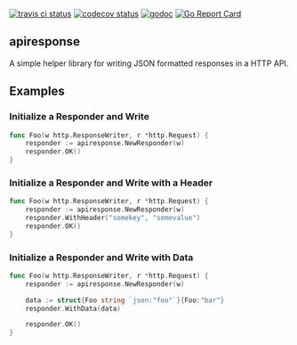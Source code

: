 [![travis ci status](https://travis-ci.org/kpurdon/apiresponse.svg?branch=master)](https://travis-ci.org/kpurdon/apiresponse)
[![codecov status](https://codecov.io/gh/kpurdon/apiresponse/branch/master/graph/badge.svg)](https://codecov.io/gh/kpurdon/apiresponse)
[![godoc](https://godoc.org/github.com/kpurdon/apiresponse?status.svg)](http://godoc.org/github.com/kpurdon/apiresponse)
[![Go Report Card](https://goreportcard.com/badge/github.com/kpurdon/apiresponse)](https://goreportcard.com/report/github.com/kpurdon/apiresponse)


apiresponse
-----

A simple helper library for writing JSON formatted responses in a HTTP  API.

## Examples

### Initialize a Responder and Write

``` go
func Foo(w http.ResponseWriter, r *http.Request) {
    responder := apiresponse.NewResponder(w)
    responder.OK()
}
```

### Initialize a Responder and Write with a Header

``` go
func Foo(w http.ResponseWriter, r *http.Request) {
    responder := apiresponse.NewResponder(w)
    responder.WithHeader("somekey", "somevalue")
    responder.OK()
}
```

### Initialize a Responder and Write with Data

``` go
func Foo(w http.ResponseWriter, r *http.Request) {
    responder := apiresponse.NewResponder(w)

    data := struct{Foo string `json:"foo"`}{Foo:"bar"}
    responder.WithData(data)

    responder.OK()
}
```
